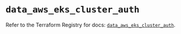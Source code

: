 # `data_aws_eks_cluster_auth`

Refer to the Terraform Registry for docs: [`data_aws_eks_cluster_auth`](https://registry.terraform.io/providers/hashicorp/aws/6.4.0/docs/data-sources/eks_cluster_auth).

